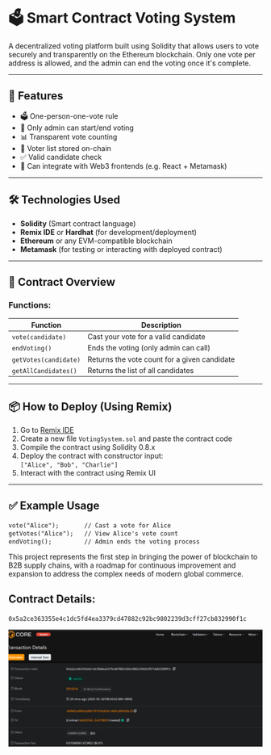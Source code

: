 # 🗳️ Smart Contract Voting System

A decentralized voting platform built using Solidity that allows users to vote securely and transparently on the Ethereum blockchain. Only one vote per address is allowed, and the admin can end the voting once it's complete.

---

## 🚀 Features

- 🗳️ One-person-one-vote rule
- 🔐 Only admin can start/end voting
- 📊 Transparent vote counting
- 🧾 Voter list stored on-chain
- ✅ Valid candidate check
- 📱 Can integrate with Web3 frontends (e.g. React + Metamask)

---

## 🛠️ Technologies Used

- **Solidity** (Smart contract language)
- **Remix IDE** or **Hardhat** (for development/deployment)
- **Ethereum** or any EVM-compatible blockchain
- **Metamask** (for testing or interacting with deployed contract)

---

## 📂 Contract Overview

### Functions:

| Function            | Description                                           |
|---------------------|-------------------------------------------------------|
| `vote(candidate)`   | Cast your vote for a valid candidate                  |
| `endVoting()`       | Ends the voting (only admin can call)                |
| `getVotes(candidate)`| Returns the vote count for a given candidate        |
| `getAllCandidates()`| Returns the list of all candidates                   |

---

## 📦 How to Deploy (Using Remix)

1. Go to [Remix IDE](https://remix.ethereum.org)
2. Create a new file `VotingSystem.sol` and paste the contract code
3. Compile the contract using Solidity 0.8.x
4. Deploy the contract with constructor input:  
   `["Alice", "Bob", "Charlie"]`
5. Interact with the contract using Remix UI

---

## ✅ Example Usage

```solidity
vote("Alice");       // Cast a vote for Alice
getVotes("Alice");   // View Alice's vote count
endVoting();         // Admin ends the voting process
```

This project represents the first step in bringing the power of blockchain to B2B supply chains, with a roadmap for continuous improvement and expansion to address the complex needs of modern global commerce.
## Contract Details: 
```
0x5a2ce363355e4c1dc5fd4ea3379cd47882c92bc9802239d3cff27cb832990f1c
```
![Screenshot 2025-05-01 225622](https://raw.githubusercontent.com/ds-with-ranjan/voting-based-system/refs/heads/main/Screenshot%202025-05-26%20143113.png)
